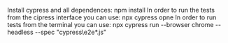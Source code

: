 Install cypress and all dependences: npm install
In order to run the tests from the cipress interface you can use: npx cypress opne
In order to run tests from the terminal you can use: npx cypress run --browser chrome --headless --spec "cypress\e2e\*.js"
